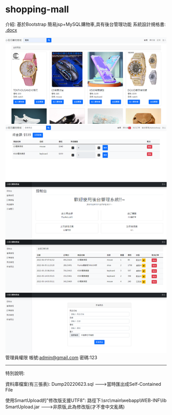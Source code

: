 ﻿# shopping-mall

介紹:
基於Bootstrap 簡易jsp+MySQL購物車,具有後台管理功能
系統設計規格書: [.docx](https://github.com/wujzan/shopping-mall/blob/main/%E7%B3%BB%E7%B5%B1%E8%A8%AD%E8%A8%88%E8%A6%8F%E6%A0%BC%E6%9B%B8.docx)

![image](https://github.com/wujzan/shopping-mall/blob/main/DemoPic/main.PNG)
![image](https://github.com/wujzan/shopping-mall/blob/main/DemoPic/cart.PNG)
![image](https://github.com/wujzan/shopping-mall/blob/main/DemoPic/dash.PNG)
![image](https://github.com/wujzan/shopping-mall/blob/main/DemoPic/back.PNG)
![image](https://github.com/wujzan/shopping-mall/blob/main/DemoPic/add.PNG)
管理員權限
帳號:admin@gmail.com
密碼:123

---
特別說明:

資料庫檔案(有三張表):
Dump20220623.sql --->當時匯出成Self-Contained File

使用SmartUpload的"修改版支援UTF8":
路徑下:\src\main\webapp\WEB-INF\lib\
SmartUpload.jar --->非原版,此為修改版(才不會中文亂碼)
